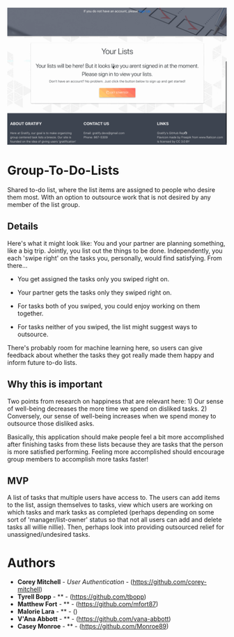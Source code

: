 ![alt text](https://github.com/project3org/Group-To-Do-Lists/blob/master/client/src/images/PreviewGratify.gif?raw=true "Gratify")

# Group-To-Do-Lists

Shared to-do list, where the list items are assigned to people who desire them most. With an option to outsource work that is not desired by any member of the list group.

## Details

Here's what it might look like: You and your partner are planning something, like a big trip. Jointly, you list out the things to be done. Independently, you each 'swipe right' on the tasks you, personally, would find satisfying. From there…

* You get assigned the tasks only you swiped right on.

* Your partner gets the tasks only they swiped right on.

* For tasks both of you swiped, you could enjoy working on them together.

* For tasks neither of you swiped, the list might suggest ways to outsource.

There's probably room for machine learning here, so users can give feedback about whether the tasks they got really made them happy and inform future to-do lists.

## Why this is important

Two points from research on happiness that are relevant here: 1) Our sense of well-being decreases the more time we spend on disliked tasks. 2) Conversely, our sense of well-being increases when we spend money to outsource those disliked asks.

Basically, this application should make people feel a bit more accomplished after finishing tasks from these lists because they are tasks that the person is more satisfied performing. Feeling more accomplished should encourage group members to accomplish more tasks faster!

## MVP

A list of tasks that multiple users have access to. The users can add items to the list, assign themselves to tasks, view which users are working on which tasks and mark tasks as completed (perhaps depending on some sort of 'manager/list-owner' status so that not all users can add and delete tasks all willie nillie). Then, perhaps look into providing outsourced relief for unassigned/undesired tasks.

# Authors

* **Corey Mitchell** - *User Authentication* - (https://github.com/corey-mitchell)
* **Tyrell Bopp** - ** - (https://github.com/tbopp)
* **Matthew Fort** - ** - (https://github.com/mfort87)
* **Malorie Lara** - ** - ()
* **V'Ana Abbott** - ** - (https://github.com/vana-abbott)
* **Casey Monroe** - ** - (https://github.com/Monroe89)
